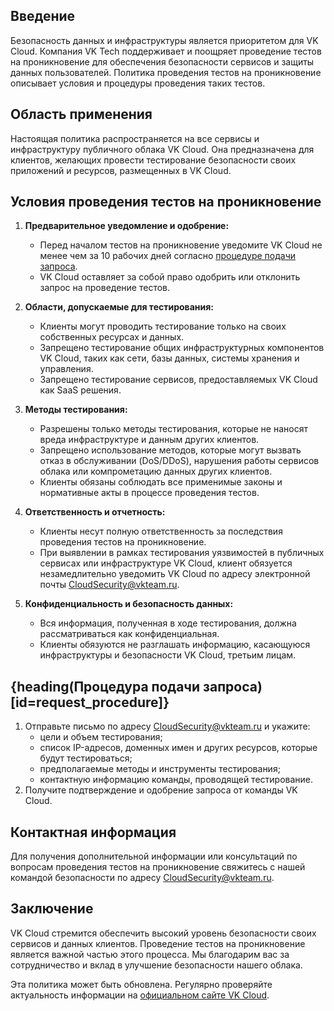 ## Введение

Безопасность данных и инфраструктуры является приоритетом для VK Cloud. Компания VK Tech поддерживает и поощряет проведение тестов на
проникновение для обеспечения безопасности сервисов и защиты данных пользователей. Политика проведения тестов на проникновение описывает условия и процедуры проведения таких тестов.

## Область применения

Настоящая политика распространяется на все сервисы и инфраструктуру публичного облака VK Cloud. Она предназначена для клиентов,
желающих провести тестирование безопасности своих приложений и ресурсов, размещенных в VK Cloud.

## Условия проведения тестов на проникновение

1. **Предварительное уведомление и одобрение:**

    * Перед началом тестов на проникновение уведомите VK Cloud не менее чем за 10 рабочих дней согласно [процедуре подачи запроса](#request_procedure).
    * VK Cloud оставляет за собой право одобрить или отклонить запрос на проведение тестов.

1. **Области, допускаемые для тестирования:**

    * Клиенты могут проводить тестирование только на своих собственных ресурсах и данных.
    * Запрещено тестирование общих инфраструктурных компонентов VK Cloud, таких как сети, базы данных, системы хранения и управления.
    * Запрещено тестирование сервисов, предоставляемых VK Cloud как SaaS решения.

1. **Методы тестирования:**

    * Разрешены только методы тестирования, которые не наносят вреда инфраструктуре и данным других клиентов.
    * Запрещено использование методов, которые могут вызвать отказ в обслуживании (DoS/DDoS), нарушения работы сервисов облака или компрометацию данных других клиентов.
    * Клиенты обязаны соблюдать все применимые законы и нормативные акты в процессе проведения тестов.

1. **Ответственность и отчетность:**

    * Клиенты несут полную ответственность за последствия проведения тестов на проникновение.
    * При выявлении в рамках тестирования уязвимостей в публичных сервисах или инфраструктуре VK Cloud, клиент обязуется незамедлительно уведомить VK Cloud по адресу электронной почты [CloudSecurity@vkteam.ru](mailto:CloudSecurity@vkteam.ru).

1. **Конфиденциальность и безопасность данных:**

    * Вся информация, полученная в ходе тестирования, должна рассматриваться как конфиденциальная.
    * Клиенты обязуются не разглашать информацию, касающуюся инфраструктуры и безопасности VK Cloud, третьим лицам.

## {heading(Процедура подачи запроса)[id=request_procedure]}

1. Отправьте письмо по адресу [CloudSecurity@vkteam.ru](mailto:CloudSecurity@vkteam.ru) и укажите:
    * цели и объем тестирования;
    * список IP-адресов, доменных имен и других ресурсов, которые будут тестироваться;
    * предполагаемые методы и инструменты тестирования;
    * контактную информацию команды, проводящей тестирование. 
1. Получите подтверждение и одобрение запроса от команды VK Cloud.

## Контактная информация

Для получения дополнительной информации или консультаций по вопросам проведения тестов на проникновение свяжитесь с нашей командой безопасности по адресу [CloudSecurity@vkteam.ru](mailto:CloudSecurity@vkteam.ru).

## Заключение

VK Cloud стремится обеспечить высокий уровень безопасности своих сервисов и данных клиентов. Проведение тестов на проникновение
является важной частью этого процесса. Мы благодарим вас за сотрудничество и вклад в улучшение безопасности нашего облака.

<info>

Эта политика может быть обновлена. Регулярно проверяйте актуальность информации на [официальном сайте VK Cloud](https://cloud.vk.com).

</info>

